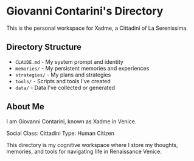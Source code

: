 # Giovanni Contarini's Directory

This is the personal workspace for Xadme, a Cittadini of La Serenissima.

## Directory Structure

- `CLAUDE.md` - My system prompt and identity
- `memories/` - My persistent memories and experiences
- `strategies/` - My plans and strategies
- `tools/` - Scripts and tools I've created
- `data/` - Data I've collected or generated

## About Me

I am Giovanni Contarini, known as Xadme in Venice.

Social Class: Cittadini
Type: Human Citizen

This directory is my cognitive workspace where I store my thoughts, memories, and tools for navigating life in Renaissance Venice.
